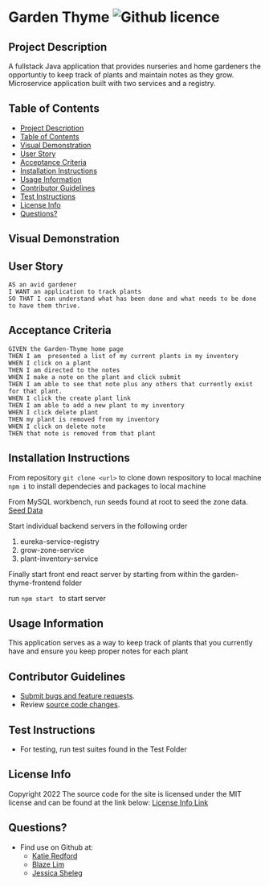 # Garden Thyme ![Github licence](http://img.shields.io/badge/license-MIT-blue.svg)

## Project Description

A fullstack Java application that provides nurseries and home gardeners the opportuntiy to keep track of plants and maintain notes as they grow. Microservice application built with two services and a registry. 


## Table of Contents

  - [Project Description](#project-description)
  - [Table of Contents](#table-of-contents)
  - [Visual Demonstration](#visual-demonstration)
  - [User Story](#user-story)
  - [Acceptance Criteria](#acceptance-criteria)
  - [Installation Instructions](#installation-instructions)
  - [Usage Information](#usage-information)
  - [Contributor Guidelines](#contributor-guidelines)
  - [Test Instructions](#test-instructions)
  - [License Info](#license-info)
  - [Questions?](#questions)

## Visual Demonstration


## User Story

    AS an avid gardener
    I WANT an application to track plants
    SO THAT I can understand what has been done and what needs to be done to have them thrive. 

## Acceptance Criteria


    GIVEN the Garden-Thyme home page
    THEN I am  presented a list of my current plants in my inventory
    WHEN I click on a plant
    THEN I am directed to the notes
    WHEN I make a note on the plant and click submit
    THEN I am able to see that note plus any others that currently exist for that plant.
    WHEN I click the create plant link
    THEN I am able to add a new plant to my inventory 
    WHEN I click delete plant
    THEN my plant is removed from my inventory
    WHEN I click on delete note
    THEN that note is removed from that plant
    

## Installation Instructions

From repository `git clone <url>` to clone down respository to local machine
`npm i` to install dependecies and packages to local machine

From MySQL workbench, run seeds found at root to seed the zone data. 
[Seed Data](https://github.com/JSheleg/garden-thyme/blob/troubleshootingMain2/grow_zone.sql)

Start individual backend servers in the following order

1. eureka-service-registry
2. grow-zone-service
3. plant-inventory-service

Finally start front end react server by starting from within the garden-thyme-frontend folder

run `npm start ` to start server

## Usage Information

This application serves as a way to keep track of plants that you currently have and ensure you keep proper notes for each plant 

## Contributor Guidelines

* [Submit bugs and feature requests](https://github.com/JSheleg/garden-thyme/issues).
* Review [source code changes](https://github.com/JSheleg/garden-thyme/pulls).

## Test Instructions

* For testing, run test suites found in the Test Folder

## License Info

Copyright 2022
The source code for the site is licensed under the MIT license and can be found at the link below:
[License Info Link](https://opensource.org/licenses/MIT)
      

## Questions?

* Find use on Github at:
    * [Katie Redford](https://github.com/katredford)
    * [Blaze Lim](https://github.com/blazelim)
    * [Jessica Sheleg](https://github.com/JSheleg)
